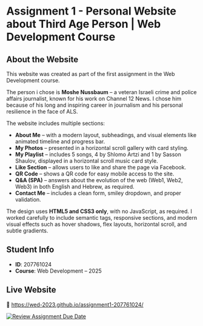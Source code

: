 # Assignment 1 - Personal Website about Third Age Person | Web Development Course

## About the Website
This website was created as part of the first assignment in the Web Development course.

The person i chose is **Moshe Nussbaum** – a veteran Israeli crime and police affairs journalist, known for his work on Channel 12 News. I chose him because of his long and inspiring career in journalism and his personal resilience in the face of ALS.

The website includes multiple sections:
- **About Me** – with a modern layout, subheadings, and visual elements like animated timeline and progress bar.
- **My Photos** – presented in a horizontal scroll gallery with card styling.
- **My Playlist** – includes 5 songs, 4 by Shlomo Artzi and 1 by Sasson Shaulov, displayed in a horizontal scroll music card style.
- **Like Section** – allows users to like and share the page via Facebook.
- **QR Code** – shows a QR code for easy mobile access to the site.
- **Q&A (SPA)** – answers about the evolution of the web (Web1, Web2, Web3) in both English and Hebrew, as required.
- **Contact Me** – includes a clean form, smiley dropdown, and proper validation.

The design uses **HTML5 and CSS3 only**, with no JavaScript, as required. I worked carefully to include semantic tags, responsive sections, and modern visual effects such as hover shadows, flex layouts, horizontal scroll, and subtle gradients.

## Student Info
- **ID**: 207761024  
- **Course**: Web Development – 2025  

## Live Website
🔗 https://wed-2023.github.io/assignment1-207761024/



[![Review Assignment Due Date](https://classroom.github.com/assets/deadline-readme-button-22041afd0340ce965d47ae6ef1cefeee28c7c493a6346c4f15d667ab976d596c.svg)](https://classroom.github.com/a/89IMDEJr)
